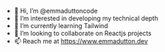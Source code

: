 - 👋 Hi, I’m @emmaduttoncode
- 👀 I’m interested in developing my technical depth
- 🌱 I’m currently learning Tailwind
- 💞️ I’m looking to collaborate on Reactjs projects
- 📫 Reach me at https://www.emmadutton.dev

<!---
emmaduttoncode/emmaduttoncode is a ✨ special ✨ repository because its `README.md` (this file) appears on your GitHub profile.
You can click the Preview link to take a look at your changes.
--->
